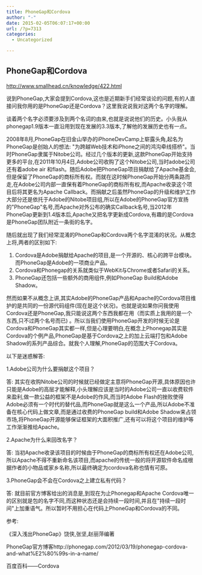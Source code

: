 ```yaml
---
title: PhoneGap和Cordova
author: "-"
date: 2015-02-05T06:07:17+00:00
url: /?p=7313
categories:
  - Uncategorized

---
```

## PhoneGap和Cordova
http://www.smallhead.cn/knowledge/422.html

说到PhoneGap,大家会提到Cordova,这也是近期新手们经常谈论的问题,有的人直接问我你用的是PhoneGap还是Cordova？这里我说说我对这两个名字的理解。

谈着两个名字必须要涉及到两个名词的由来,也就是说说他们的历史。小头我从phonegap1.9版本一直沿用到现在发展的3.3版本,了解他的发展历史也有一点。

2008年8月,PhoneGap在旧金山举办的iPhoneDevCamp上崭露头角,起名为PhoneGap是创始人的想法: "为跨越Web技术和iPhone之间的鸿沟牵线搭桥"。当时PhoneGap隶属于Nitobe公司。经过几个版本的更新,这款PhoneGap开始支持更多的平台,在2011年10月4日,Adobe公司收购了这个Nitobe公司,当时adobe公司还有着adobe air 和flash。随后Adobe把PhoneGap项目捐献给了Apache基金会,但是保留了PhoneGap的商标所有权。而就在这时候PhoneGap开始分两条路而走,在Adobe公司内部一直保有着PhoneGap的商标所有权,而Apache收录这个项目后将其更名为Apache Callback。而捐献之后虽然PhoneGap的升级和维护工作大部分还是依托于Adobe的Nitobe项目组,所以在Adobe的PhoneGap官方宣扬的"PhoneGap"名号,而Apache对外公布的确实Callback名号,当2012年PhoneGap更新到1.4版本后,Apache又把名字更新成Cordova,有趣的是Cordova是PhoneGap团队附近一条街的名字。

随后就出现了我们经常混淆的PhoneGap和Cordova两个名字混淆的状况。从概念上将,两者的区别如下: 

  1. Cordova是Adobe捐献给Apache的项目,是一个开源的、核心的跨平台模块。而PhoneGap是Adobe的一项商业产品。
  2. Cordova和Phonegap的关系就类似于WebKit与Chrome或者Safari的关系。
  3. PhoneGap还包括一些额外的商用组件,例如PhoneGap Build和Adobe Shadow。

然而如果不从概念上讲,其实Adobe的PhoneGap产品和Apache的Cordova项目维护的是共同的一份源代码组件(现在是这个状况)。也就是说如果你问我使用Cordova还是PhoneGap,我只能说这两个东西我都在用（而实质上我用的是一个东西,只不过两个名号而已) 。所以当我们使用PhoneGap开发的时候无论是Cordova和PhoneGap其实都一样,但是心理要明白,在概念上Phonegap其实是Cordova的个例产品,PhoneGap是基于Cordova之上的加上云端打包和Adobe Shadow的系列产品综合。就我个人理解,PhoneGap的范围大于Cordova。

以下是迷惑解答: 

1.Adobe公司为什么要捐献这个项目？

答: 其实在收购Nitobe公司的时候就已经做定主意将PhoneGap开源,具体原因也许只能是Adobe的高层才能解释,小头理解应该是当时的Adobe公司一直以收费软件来盈利,做一款公益的框架不是Adobe的作风,而当时Adobe Flash的挫败使得Adobe必须有一个时代的替代品,而PhoneGap就是这么一个产品,所以Adobe不准备在核心代码上做文章,而是通过收费的PhoneGap build和Adobe Shadow来占领市场,将PhoneGap开源能够保证框架的大面积推广,还有可以将这个项目的维护等工作渐渐推给Apache。

2.Apache为什么来回改名字？

答: 当初Apache收录该项目的时候由于PhoneGap的商标所有权还在Adobe公司,所以Apache不得不重新命名该项目,而apache的传统一般的将开源软件命名成根据作者的小物品或家乡名称,所以最终确定为cordova名称也情有可原。

3.PhoneGap会不会在Cordova之上建立私有代码？

答: 就目前官方博客给出的消息是,到现在为止Phonegap和Apache Cordova唯一的区别就是包的名字不同,而这种状态还是会持续一段时间,并且在"持续一段时间"上加重语气。所以暂时不用担心在代码上PhoneGap和Cordova的不同。

参考: 

《深入浅出PhoneGap》饶侠,张坚,赵丽萍编著

PhoneGap官方博客http://phonegap.com/2012/03/19/phonegap-cordova-and-what%E2%80%99s-in-a-name/

百度百科——Cordova